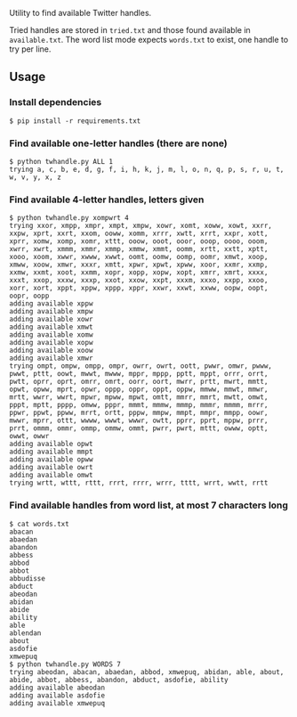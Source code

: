 Utility to find available Twitter handles.

Tried handles are stored in `tried.txt` and those found available in
`available.txt`. The word list mode expects `words.txt` to exist, one handle to
try per line.

## Usage
### Install dependencies
    $ pip install -r requirements.txt

### Find available one-letter handles (there are none)
    $ python twhandle.py ALL 1
    trying a, c, b, e, d, g, f, i, h, k, j, m, l, o, n, q, p, s, r, u, t, w, v, y, x, z

### Find available 4-letter handles, letters given
    $ python twhandle.py xompwrt 4
    trying xxor, xmpp, xmpr, xmpt, xmpw, xowr, xomt, xoww, xowt, xxrr, xxpw, xprt, xxrt, xxom, ooww, xomm, xrrr, xwtt, xrrt, xxpr, xott, xprr, xomw, xomp, xomr, xttt, ooow, ooot, ooor, ooop, oooo, ooom, xwrr, xwrt, xmmm, xmmr, xmmp, xmmw, xmmt, oomm, xrtt, xxtt, xptt, xooo, xoom, xwwr, xwww, xwwt, oomt, oomw, oomp, oomr, xmwt, xoop, xmww, xoow, xmwr, xxxr, xmtt, xpwr, xpwt, xpww, xoor, xxmr, xxmp, xxmw, xxmt, xoot, xxmm, xopr, xopp, xopw, xopt, xmrr, xmrt, xxxx, xxxt, xxop, xxxw, xxxp, xxot, xxow, xxpt, xxxm, xxxo, xxpp, xxoo, xorr, xort, xppt, xppw, xppp, xppr, xxwr, xxwt, xxww, oopw, oopt, oopr, oopp
    adding available xppw
    adding available xmpw
    adding available xowr
    adding available xmwt
    adding available xomw
    adding available xopw
    adding available xoow
    adding available xmwr
    trying ompt, ompw, ompp, ompr, owrr, owrt, oott, pwwr, omwr, pwww, pwwt, pttt, oowt, mwwt, mwww, mppr, mppp, pptt, mppt, orrr, orrt, pwtt, oprr, oprt, omrr, omrt, oorr, oort, mwrr, prtt, mwrt, mmtt, opwt, opww, mprt, opwr, oppp, oppr, oppt, oppw, mmww, mmwt, mmwr, mrtt, wwrr, wwrt, mpwr, mpww, mpwt, omtt, mmrr, mmrt, mwtt, omwt, pppt, mptt, pppp, omww, pppr, mmmt, mmmw, mmmp, mmmr, mmmm, mrrr, ppwr, ppwt, ppww, mrrt, ortt, pppw, mmpw, mmpt, mmpr, mmpp, oowr, mwwr, mprr, ottt, wwww, wwwt, wwwr, owtt, pprr, pprt, mppw, prrr, prrt, ommm, ommr, ommp, ommw, ommt, pwrr, pwrt, mttt, owww, optt, owwt, owwr
    adding available opwt
    adding available mmpt
    adding available opww
    adding available owrt
    adding available omwt
    trying wrtt, wttt, rttt, rrrt, rrrr, wrrr, tttt, wrrt, wwtt, rrtt

### Find available handles from word list, at most 7 characters long
    $ cat words.txt
    abacan
    abaedan
    abandon
    abbess
    abbod
    abbot
    abbudisse
    abduct
    abeodan
    abidan
    abide
    ability
    able
    ablendan
    about
    asdofie
    xmwepuq
    $ python twhandle.py WORDS 7
    trying abeodan, abacan, abaedan, abbod, xmwepuq, abidan, able, about, abide, abbot, abbess, abandon, abduct, asdofie, ability
    adding available abeodan
    adding available asdofie
    adding available xmwepuq
